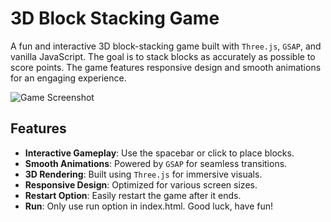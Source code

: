 # 3D Block Stacking Game

A fun and interactive 3D block-stacking game built with `Three.js`, `GSAP`, and vanilla JavaScript. The goal is to stack blocks as accurately as possible to score points. The game features responsive design and smooth animations for an engaging experience.

![Game Screenshot](./images/Ekran%20Resmi%202024-11-29%2011.36.19%20(2).png)

## Features

- **Interactive Gameplay**: Use the spacebar or click to place blocks.
- **Smooth Animations**: Powered by `GSAP` for seamless transitions.
- **3D Rendering**: Built using `Three.js` for immersive visuals.
- **Responsive Design**: Optimized for various screen sizes.
- **Restart Option**: Easily restart the game after it ends.
- **Run**: Only use run option in index.html. Good luck, have fun!
